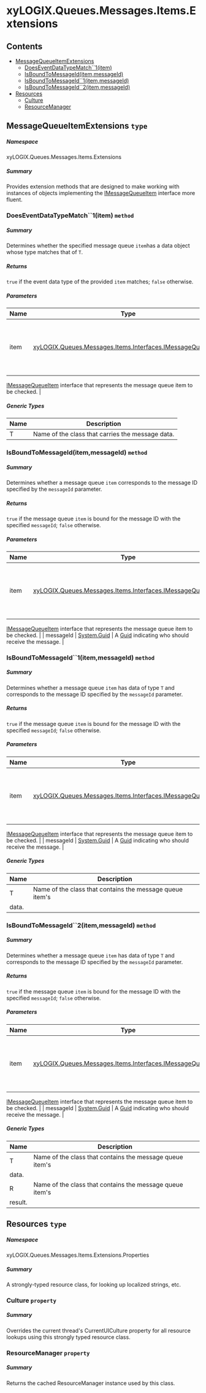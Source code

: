 ﻿<a name='assembly'></a>
# xyLOGIX.Queues.Messages.Items.Extensions

## Contents

- [MessageQueueItemExtensions](#T-xyLOGIX-Queues-Messages-Items-Extensions-MessageQueueItemExtensions 'xyLOGIX.Queues.Messages.Items.Extensions.MessageQueueItemExtensions')
  - [DoesEventDataTypeMatch\`\`1(item)](#M-xyLOGIX-Queues-Messages-Items-Extensions-MessageQueueItemExtensions-DoesEventDataTypeMatch``1-xyLOGIX-Queues-Messages-Items-Interfaces-IMessageQueueItem- 'xyLOGIX.Queues.Messages.Items.Extensions.MessageQueueItemExtensions.DoesEventDataTypeMatch``1(xyLOGIX.Queues.Messages.Items.Interfaces.IMessageQueueItem)')
  - [IsBoundToMessageId(item,messageId)](#M-xyLOGIX-Queues-Messages-Items-Extensions-MessageQueueItemExtensions-IsBoundToMessageId-xyLOGIX-Queues-Messages-Items-Interfaces-IMessageQueueItem,System-Guid- 'xyLOGIX.Queues.Messages.Items.Extensions.MessageQueueItemExtensions.IsBoundToMessageId(xyLOGIX.Queues.Messages.Items.Interfaces.IMessageQueueItem,System.Guid)')
  - [IsBoundToMessageId\`\`1(item,messageId)](#M-xyLOGIX-Queues-Messages-Items-Extensions-MessageQueueItemExtensions-IsBoundToMessageId``1-xyLOGIX-Queues-Messages-Items-Interfaces-IMessageQueueItem,System-Guid- 'xyLOGIX.Queues.Messages.Items.Extensions.MessageQueueItemExtensions.IsBoundToMessageId``1(xyLOGIX.Queues.Messages.Items.Interfaces.IMessageQueueItem,System.Guid)')
  - [IsBoundToMessageId\`\`2(item,messageId)](#M-xyLOGIX-Queues-Messages-Items-Extensions-MessageQueueItemExtensions-IsBoundToMessageId``2-xyLOGIX-Queues-Messages-Items-Interfaces-IMessageQueueItem,System-Guid- 'xyLOGIX.Queues.Messages.Items.Extensions.MessageQueueItemExtensions.IsBoundToMessageId``2(xyLOGIX.Queues.Messages.Items.Interfaces.IMessageQueueItem,System.Guid)')
- [Resources](#T-xyLOGIX-Queues-Messages-Items-Extensions-Properties-Resources 'xyLOGIX.Queues.Messages.Items.Extensions.Properties.Resources')
  - [Culture](#P-xyLOGIX-Queues-Messages-Items-Extensions-Properties-Resources-Culture 'xyLOGIX.Queues.Messages.Items.Extensions.Properties.Resources.Culture')
  - [ResourceManager](#P-xyLOGIX-Queues-Messages-Items-Extensions-Properties-Resources-ResourceManager 'xyLOGIX.Queues.Messages.Items.Extensions.Properties.Resources.ResourceManager')

<a name='T-xyLOGIX-Queues-Messages-Items-Extensions-MessageQueueItemExtensions'></a>
## MessageQueueItemExtensions `type`

##### Namespace

xyLOGIX.Queues.Messages.Items.Extensions

##### Summary

Provides extension methods that are designed to make working with
instances of objects implementing the
[IMessageQueueItem](#T-xyLOGIX-Queues-Messages-Interfaces-IMessageQueueItem 'xyLOGIX.Queues.Messages.Interfaces.IMessageQueueItem')
interface more fluent.

<a name='M-xyLOGIX-Queues-Messages-Items-Extensions-MessageQueueItemExtensions-DoesEventDataTypeMatch``1-xyLOGIX-Queues-Messages-Items-Interfaces-IMessageQueueItem-'></a>
### DoesEventDataTypeMatch\`\`1(item) `method`

##### Summary

Determines whether the specified message queue
`item`has a data object whose type matches that of
`T`.

##### Returns

`true` if the event data type of the provided
`item` matches; `false` otherwise.

##### Parameters

| Name | Type | Description |
| ---- | ---- | ----------- |
| item | [xyLOGIX.Queues.Messages.Items.Interfaces.IMessageQueueItem](#T-xyLOGIX-Queues-Messages-Items-Interfaces-IMessageQueueItem 'xyLOGIX.Queues.Messages.Items.Interfaces.IMessageQueueItem') | Reference to an instance of an object that implements the
[IMessageQueueItem](#T-xyLOGIX-Queues-Messages-Items-Interfaces-IMessageQueueItem 'xyLOGIX.Queues.Messages.Items.Interfaces.IMessageQueueItem') interface that represents the
message queue item to be checked. |

##### Generic Types

| Name | Description |
| ---- | ----------- |
| T | Name of the class that carries the message data. |

<a name='M-xyLOGIX-Queues-Messages-Items-Extensions-MessageQueueItemExtensions-IsBoundToMessageId-xyLOGIX-Queues-Messages-Items-Interfaces-IMessageQueueItem,System-Guid-'></a>
### IsBoundToMessageId(item,messageId) `method`

##### Summary

Determines whether a message queue `item` corresponds to the
message ID specified by the `messageId` parameter.

##### Returns

`true` if the message queue `item` is bound
for the message ID with the specified `messageId`;
`false` otherwise.

##### Parameters

| Name | Type | Description |
| ---- | ---- | ----------- |
| item | [xyLOGIX.Queues.Messages.Items.Interfaces.IMessageQueueItem](#T-xyLOGIX-Queues-Messages-Items-Interfaces-IMessageQueueItem 'xyLOGIX.Queues.Messages.Items.Interfaces.IMessageQueueItem') | Reference to an instance of an object that implements the
[IMessageQueueItem](#T-xyLOGIX-Queues-Messages-Items-Interfaces-IMessageQueueItem 'xyLOGIX.Queues.Messages.Items.Interfaces.IMessageQueueItem') interface that represents the
message queue item to be checked. |
| messageId | [System.Guid](http://msdn.microsoft.com/query/dev14.query?appId=Dev14IDEF1&l=EN-US&k=k:System.Guid 'System.Guid') | A [Guid](http://msdn.microsoft.com/query/dev14.query?appId=Dev14IDEF1&l=EN-US&k=k:System.Guid 'System.Guid') indicating who should receive the message. |

<a name='M-xyLOGIX-Queues-Messages-Items-Extensions-MessageQueueItemExtensions-IsBoundToMessageId``1-xyLOGIX-Queues-Messages-Items-Interfaces-IMessageQueueItem,System-Guid-'></a>
### IsBoundToMessageId\`\`1(item,messageId) `method`

##### Summary

Determines whether a message queue `item` has data
of type `T` and corresponds to the message ID specified
by the `messageId` parameter.

##### Returns

`true` if the message queue `item`
is bound for the message ID with the specified `messageId`;
`false` otherwise.

##### Parameters

| Name | Type | Description |
| ---- | ---- | ----------- |
| item | [xyLOGIX.Queues.Messages.Items.Interfaces.IMessageQueueItem](#T-xyLOGIX-Queues-Messages-Items-Interfaces-IMessageQueueItem 'xyLOGIX.Queues.Messages.Items.Interfaces.IMessageQueueItem') | Reference to an instance of an object that implements the
[IMessageQueueItem](#T-xyLOGIX-Queues-Messages-Items-Interfaces-IMessageQueueItem 'xyLOGIX.Queues.Messages.Items.Interfaces.IMessageQueueItem') interface that represents the
message queue item to be checked. |
| messageId | [System.Guid](http://msdn.microsoft.com/query/dev14.query?appId=Dev14IDEF1&l=EN-US&k=k:System.Guid 'System.Guid') | A [Guid](http://msdn.microsoft.com/query/dev14.query?appId=Dev14IDEF1&l=EN-US&k=k:System.Guid 'System.Guid') indicating who should
receive the message. |

##### Generic Types

| Name | Description |
| ---- | ----------- |
| T | Name of the class that contains the message queue item's
data. |

<a name='M-xyLOGIX-Queues-Messages-Items-Extensions-MessageQueueItemExtensions-IsBoundToMessageId``2-xyLOGIX-Queues-Messages-Items-Interfaces-IMessageQueueItem,System-Guid-'></a>
### IsBoundToMessageId\`\`2(item,messageId) `method`

##### Summary

Determines whether a message queue `item` has data
of type `T` and corresponds to the message ID specified
by the `messageId` parameter.

##### Returns

`true` if the message queue `item` is bound
for the message ID with the specified `messageId`;
`false` otherwise.

##### Parameters

| Name | Type | Description |
| ---- | ---- | ----------- |
| item | [xyLOGIX.Queues.Messages.Items.Interfaces.IMessageQueueItem](#T-xyLOGIX-Queues-Messages-Items-Interfaces-IMessageQueueItem 'xyLOGIX.Queues.Messages.Items.Interfaces.IMessageQueueItem') | Reference to an instance of an object that implements the
[IMessageQueueItem](#T-xyLOGIX-Queues-Messages-Items-Interfaces-IMessageQueueItem 'xyLOGIX.Queues.Messages.Items.Interfaces.IMessageQueueItem') interface that represents the
message queue item to be checked. |
| messageId | [System.Guid](http://msdn.microsoft.com/query/dev14.query?appId=Dev14IDEF1&l=EN-US&k=k:System.Guid 'System.Guid') | A [Guid](http://msdn.microsoft.com/query/dev14.query?appId=Dev14IDEF1&l=EN-US&k=k:System.Guid 'System.Guid') indicating who should
receive the message. |

##### Generic Types

| Name | Description |
| ---- | ----------- |
| T | Name of the class that contains the message queue item's
data. |
| R | Name of the class that contains the message queue item's
result. |

<a name='T-xyLOGIX-Queues-Messages-Items-Extensions-Properties-Resources'></a>
## Resources `type`

##### Namespace

xyLOGIX.Queues.Messages.Items.Extensions.Properties

##### Summary

A strongly-typed resource class, for looking up localized strings, etc.

<a name='P-xyLOGIX-Queues-Messages-Items-Extensions-Properties-Resources-Culture'></a>
### Culture `property`

##### Summary

Overrides the current thread's CurrentUICulture property for all
  resource lookups using this strongly typed resource class.

<a name='P-xyLOGIX-Queues-Messages-Items-Extensions-Properties-Resources-ResourceManager'></a>
### ResourceManager `property`

##### Summary

Returns the cached ResourceManager instance used by this class.
